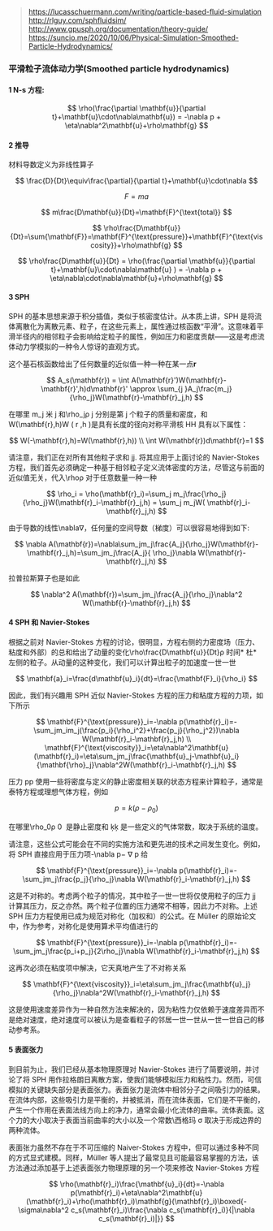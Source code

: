 > https://lucasschuermann.com/writing/particle-based-fluid-simulation
> http://rlguy.com/sphfluidsim/
> http://www.gpusph.org/documentation/theory-guide/
> https://suncio.me/2020/10/06/Physical-Simulation-Smoothed-Particle-Hydrodynamics/

### 平滑粒子流体动力学(Smoothed particle hydrodynamics)

#### 1 N-s 方程:

$$
\rho(\frac{\partial \mathbf{u}}{\partial t}+\mathbf{u}\cdot\nabla\mathbf{u}) = -\nabla p + \eta\nabla^2\mathbf{u}+\rho\mathbf{g}
$$

#### 2 推导

材料导数定义为非线性算子

$$
\frac{D}{Dt}\equiv\frac{\partial}{\partial t}+\mathbf{u}\cdot\nabla
$$

$$
F = ma
$$

$$
m\frac{D\mathbf{u}}{Dt}=\mathbf{F}^{\text{total}}
$$

$$
\rho\frac{D\mathbf{u}}{Dt}=\sum{\mathbf{F}}=\mathbf{F}^{\text{pressure}}+\mathbf{F}^{\text{viscosity}}+\rho\mathbf{g}
$$

$$
\rho\frac{D\mathbf{u}}{Dt} = \rho(\frac{\partial \mathbf{u}}{\partial t}+\mathbf{u}\cdot\nabla\mathbf{u} ) = -\nabla p + \eta\nabla\cdot\nabla\mathbf{u}+\rho\mathbf{g}
$$

#### 3 SPH

SPH 的基本思想来源于积分插值，类似于核密度估计。从本质上讲，SPH 是将流体离散化为离散元素、粒子，在这些元素上，属性通过核函数“平滑”。这意味着平滑半径内的相邻粒子会影响给定粒子的属性，例如压力和密度贡献——这是考虑流体动力学模拟的一种令人惊讶的直观方式。

这个基石核函数给出了任何数量的近似值一种一种在某一点$\mathbf{r}$

$$
A_s(\mathbf{r}) = \int A(\mathbf{r}')W(\mathbf{r}-\mathbf{r}',h)d\mathbf{r}' \approx \sum_{j }A_j\frac{m_j}{\rho_j}W(\mathbf{r}-\mathbf{r}_j,h)
$$

在哪里 m_j 米 j 和\rho_jρ j 分别是第 j 个粒子的质量和密度，和 W(\mathbf{r},h)W ( r ,h )是具有长度的径向对称平滑核 HH 具有以下属性：

$$
W(-\mathbf{r},h)=W(\mathbf{r},h)) \\
\int W(\mathbf{r})d\mathbf{r}=1
$$

请注意，我们正在对所有其他粒子求和 jj. 将其应用于上面讨论的 Navier-Stokes 方程，我们首先必须确定一种基于相邻粒子定义流体密度的方法，尽管这与前面的近似值无关，代入\rhoρ 对于任意数量一种一种

$$
\rho_i = \rho(\mathbf{r}_i)=\sum_j m_j\frac{\rho_j}{\rho_j}W(\mathbf{r}_i-\mathbf{r}_j,h) = \sum_j m_jW( \mathbf{r}_i-\mathbf{r}_j,h)
$$

由于导数的线性\nabla∇，任何量的空间导数（梯度）可以很容易地得到如下:

$$
\nabla A(\mathbf{r})=\nabla\sum_jm_j\frac{A_j}{\rho_j}W(\mathbf{r}-\mathbf{r}_j,h)=\sum_jm_j\frac{A_j}{ \rho_j}\nabla W(\mathbf{r}-\mathbf{r}_j,h)
$$

拉普拉斯算子也是如此

$$
\nabla^2 A(\mathbf{r})=\sum_jm_j\frac{A_j}{\rho_j}\nabla^2 W(\mathbf{r}-\mathbf{r}_j,h)
$$

#### 4 SPH 和 Navier-Stokes

根据之前对 Navier-Stokes 方程的讨论，很明显，方程右侧的力密度场（压力、粘度和外部）的总和给出了动量的变化\rho\frac{D\mathbf{u}}{Dt}ρ
时间*
杜*
​
左侧的粒子。从动量的这种变化，我们可以计算出粒子的加速度一世一世

$$
\mathbf{a}_i=\frac{d\mathbf{u}_i}{dt}=\frac{\mathbf{F}_i}{\rho_i}
$$

因此，我们有兴趣用 SPH 近似 Navier-Stokes 方程的压力和粘度方程的力项，如下所示

$$
\mathbf{F}^{\text{pressure}}_i=-\nabla p(\mathbf{r}_i)=-\sum_jm_im_j(\frac{p_i}{\rho_i^2}+\frac{p_j}{\rho_j^2})\nabla W(\mathbf{r}_i-\mathbf{r}_j,h)
\\
\mathbf{F}^{\text{viscosity}}_i=\eta\nabla^2\mathbf{u}(\mathbf{r}_i)=\eta\sum_jm_j\frac{\mathbf{u}_j-\mathbf{u}_i}{\mathbf{\rho}_j}\nabla^2W(\mathbf{r}_i-\mathbf{r}_j,h)
$$

压力 pp 使用一些将密度与定义的静止密度相关联的状态方程来计算粒子，通常是泰特方程或理想气体方程，例如

$$
p=k(\rho-\rho_0)
$$

在哪里\rho_0ρ
0
​
是静止密度和 ķķ 是一些定义的气体常数，取决于系统的温度。

请注意，这些公式可能会在不同的实施方法和更先进的技术之间发生变化。例如，将 SPH 直接应用于压力项-\nabla p− ∇ p 给

$$
\mathbf{F}^{\text{pressure}}_i=-\nabla p(\mathbf{r}_i)=-\sum_jm_j\frac{p_j}{\rho_j}\nabla W(\mathbf{r}_i-\mathbf{r}_j,h)
$$

这是不对称的。考虑两个粒子的情况，其中粒子一世一世将仅使用粒子的压力 jj 计算其压力，反之亦然。两个粒子位置的压力通常不相等，因此力不对称。上述 SPH 压力方程使用已成为规范对称化（加权和）的公式。在 Müller 的原始论文中，作为参考，对称化是使用算术平均值进行的

$$
\mathbf{F}^{\text{pressure}}_i=-\nabla p(\mathbf{r}_i)=-\sum_jm_j\frac{p_i+p_j}{2\rho_j}\nabla W(\mathbf{r}_i-\mathbf{r}_j,h)
$$

这再次必须在粘度项中解决，它天真地产生了不对称关系

$$
\mathbf{F}^{\text{viscosity}}_i=\eta\sum_jm_j\frac{\mathbf{u}_j}{\rho_j}\nabla^2W(\mathbf{r}_i-\mathbf{r}_j,h)
$$

这是使用速度差异作为一种自然方法来解决的，因为粘性力仅依赖于速度差异而不是绝对速度，绝对速度可以被认为是查看粒子的邻居一世一世从一世一世自己的移动参考系。

#### 5 表面张力

到目前为止，我们已经从基本物理原理对 Navier-Stokes 进行了简要说明，并讨论了将 SPH 用作拉格朗日离散方案，使我们能够模拟压力和粘性力。然而，可信模拟的关键缺失部分是表面张力。表面张力是流体中相邻分子之间吸引力的结果。在流体内部，这些吸引力是平衡的，并被抵消，而在流体表面，它们是不平衡的，产生一个作用在表面法线方向上的净力，通常会最小化流体的曲率。流体表面。这个力的大小取决于表面当前曲率的大小以及一个常数\西格玛 σ 取决于形成边界的两种流体。

表面张力虽然不存在于不可压缩的 Naiver-Stokes 方程中，但可以通过多种不同的方式显式建模。同样，Müller 等人提出了最常见且可能最容易掌握的方法，该方法通过添加基于上述表面张力物理原理的另一个项来修改 Navier-Stokes 方程

$$
\rho(\mathbf{r}_i)\frac{\mathbf{u}_i}{dt}=-\nabla p(\mathbf{r}_i)+\eta\nabla^2\mathbf{u}(\mathbf{r}_i)+\rho(\mathbf{r}_i)\mathbf{g}(\mathbf{r}_i)\boxed{-\sigma\nabla^2 c_s(\mathbf{r}_i)\frac{\nabla c_s(\mathbf{r}_i)}{|\nabla c_s(\mathbf{r}_i)|}}
$$
